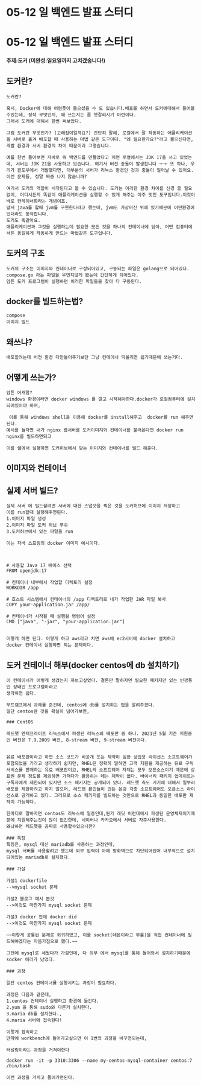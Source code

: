 # 05-12 일 백엔드 발표 스터디 

# 05-12 일 백엔드 발표 스터디 

#### 주제:도커 (미완성:일요일까지 고치겠숩니다!)

## 도커란?
    도커란?

    혹시, Docker에 대해 어렴풋이 들으셨을 수 도 있습니다.배포를 하면서 도커에대해서 들어볼 수있는데, 정작 무엇인지, 왜 쓰는지는 좀 헷갈리시기 마련이다.
    그래서 도커에 대해서 한번 써보았다.

    그럼 도커란 무엇인가? (고래잡이일까요?) 간단히 말해, 로컬에서 잘 작동하는 애플리케이션을 서버로 옮겨 배포할 때 사용하는 마법 같은 도구이다. "왜 필요한가요?"라고 물으신다면, 개발 환경과 서버 환경의 차이 때문이라 그렇습니다.

    예를 한번 들어보면 자바로 뭐 백엔드를 만들었다고 치면 로컬에서는 JDK 17을 쓰고 있었는데, 서버는 JDK 21을 사용하고 있습니다. 여기서 버전 충돌이 발생합니다 ㅜㅜ 또 하나, 우리가 윈도우에서 개발했다면, 대부분의 서버가 리눅스 환경인 것과 충돌이 일어날 수 있어요. 이런 문제들, 정말 짜증 나지 않습니까?

    여기서 도커의 역할이 시작된다고 볼 수 있습니다. 도커는 이러한 환경 차이를 신경 쓸 필요 없이, 어디서든지 똑같이 애플리케이션을 실행할 수 있게 해주는 아주 멋진 도구입니다.이것이 바로 컨테이너화라는 개념이죠. 
    앞서 java를 할때 jvm를 구현한다라고 했는데, jvm도 가상머신 위에 있기때문에 어떤환경에 있더라도 동작합니다.
    도커도 똑같아요.
    애플리케이션과 그것을 실행하는데 필요한 모든 것을 하나의 컨테이너에 담아, 어떤 컴퓨터에서든 동일하게 작동하게 만드는 마법같은 도구입니다.

## 도커의 구조
    도커의 구조는 이미지와 컨테이너로 구성되어있고, 구동되는 파일은 golang으로 되어있다.
    compose.go 라는 파일을 우연치않게 봤는데 간단하게 되어있다.
    암튼 도커 프로그램이 실행하면 이러한 파일들을 찾아 다 구동된다.

## docker를 빌드하는법?
    compose
    이미지 빌드


## 왜쓰냐?
    배포할려는데 버전 환경 다만들어주기보단 그냥 컨테이너 띡올리면 쉽기때문에 쓰는거다.

## 어떻게 쓰는가?
    암튼 어캐함?
    windows 환경이라면 docker windows 를 깔고 시작해야한다.docker가 로컬컴퓨터에 설치되어있어야 하며,

     이를 통해 windows shell을 이용해 docker를 install해주고  docker를 run 해주면 된다.
    예시를 들자면 내가 nginx 웹서버를 도커이미지와 컨테이너를 불러온다면 docker run nginx를 빌드하면되고

    이를 쉘에서 실행하면 도커허브에서 맞는 이미지와 컨테이너를 빌드 해준다.




## 이미지와 컨테이너


## 실제 서버 빌드?
    실제 서버 에 빌드할려면 서버에 대한 스냅샷을 찍은 것을 도커허브에 이미지 저장하고 
    이를 run할때 실행해주면된다.
    1.이미지 파일 생성
    2.이미지 파일 도커 허브 푸쉬
    3.도커허브에서 있는 파일을 run

    이는 자바 스프링의 docker 이미지 예시이다.


   
    # 사용할 Java 17 베이스 선택 
    FROM openjdk:17

    # 컨테이너 내부에서 작업할 디렉토리 설정
    WORKDIR /app

    # 호스트 시스템에서 컨테이너의 /app 디렉토리로 내가 작업한 JAR 파일 복사
    COPY your-application.jar /app/

    # 컨테이너가 시작될 때 실행될 명령어 설정
    CMD ["java", "-jar", "your-application.jar"]


    이렇게 하면 된다. 이렇게 하고 aws라고 치면 aws에 ec2서버에 docker 설치하고 
    docker 컨테이너 실행하면 되는 문제이다.

## 도커 컨테이너 해부(docker centos에 db 설치하기)

    이 컨테이너가 어떻게 생겼는지 까보고싶었다. 결론만 말하자면 필요한 패키지만 있는 빈깡통인 상태인 프로그램이라고 
    생각하면 쉽다.

    부트캠프에서 과제를 준건데, centos에 db를 설치하는 법을 알려주겠다.
    일단 centos란 것을 확실히 넘어가보면,

    ### CentOS

    레드햇 엔터프라이즈 리눅스에서 파생된 리눅스의 배포판 중 하나. 2021년 5월 기준 지원중인 버전은 7.9.2009 버전, 8-stream 버전, 9-stream 버전이다.


    유료 배포판이라고 하면 소스 코드가 비공개 또는 제약이 심한 상업용 라이선스 소프트웨어가 포함되었을 거라고 생각하기 쉽지만, RHEL은 정확히 말하면 고객 지원을 제공하는 유료 구독 서비스를 판매하는 유료 배포판이고, RHEL의 소프트웨어 자체는 모두 오픈소스이기 때문에 상표권 문제 정도를 제외하면 가져다가 활용하는 데는 제약이 없다. 바이너리 패키지 업데이트는 구독자에게 제한되어 있지만 소스 패키지는 공개되어 있다. 레드햇 측도 거기에 대해서 일부러 배포를 제한하려고 하지 않으며, 레드햇 본인들이 만든 온갖 각종 소프트웨어도 오픈소스 라이선스로 공개하고 있다. 그러므로 소스 패키지를 빌드하는 것만으로 RHEL과 동일한 배포판 제작이 가능하다.

    한마디로 말하자면 centos도 리눅스에 일종인데,뭔가 레딧 이런데에서 파생된 운영체제이기때문에 지원해주는것이 많이 없긴한데, 네이버나 카카오에서 서버로 자주사용한다.
    왜냐하면 레드햇을 공짜로 사용할수있으니깐?

    ### 특징
    특징은, mysql 대신 mariadb를 사용하는 과정인데,
    mysql 서버를 사용할려고 했는데 외부 입력이 아예 방화벽으로 차단되어있어 내부적으로 설치되어있는 mariadb로 설치했다.

    ### 가설

    가설1 dockerfile
    -->mysql socket 문제

    가설2 블로그 에서 본것
    -->이것도 마찬가지 mysql socket 문제

    가설3 docker 안에 docker did
    -->이것도 마찬가지 mysql socket 문제

    ~~이렇게 공통된 문제로 회귀하였고, 이를 socket(데몬이라고 부름)을 직접 컨테이너에 빌드해야겠다는 마음가짐으로 했다.~~

    그전에 mysql로 세웠다가 가설인데, 다 외부 에서 mysql를 통해 들어와서 설치하기때문에 socker 에러가 났었다.

    ### 과정

    일단 centos 컨테이너를 실행시키는 과정이 필요하다.

    과정은 다음과 같은데,
    1.centos 컨테이너 실행하고 환경에 들간다.
    2.yum 을 통해 sudo와 다른거 설치한다.
    3.maria db를 설치한다.,
    4.maria 서버에 접속한다!

    이렇게 접속하고
    만약에 workbench에 들어가고싶으면 이 1번의 과정을 바꾸면되는데,

    터널링이라는 과정을 거쳐야한다

    docker run -it -p 3310:3306 --name my-centos-mysql-container centos:7 /bin/bash

    이런 과정을 거치고 들어가면된다.


